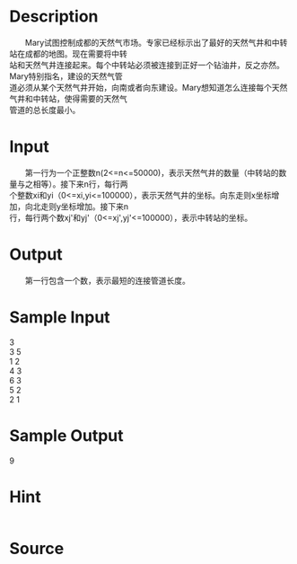 
# Description

<div class="content"><p>　　Mary试图控制成都的天然气市场。专家已经标示出了最好的天然气井和中转站在成都的地图。现在需要将中转<br/>
站和天然气井连接起来。每个中转站必须被连接到正好一个钻油井，反之亦然。 Mary特别指名，建设的天然气管<br/>
道必须从某个天然气井开始，向南或者向东建设。Mary想知道怎么连接每个天然气井和中转站，使得需要的天然气<br/>
管道的总长度最小。</p></div>

# Input

<div class="content"><p>　　第一行为一个正整数n(2&lt;=n&lt;=50000)，表示天然气井的数量（中转站的数量与之相等）。接下来n行，每行两<br/>
个整数xi和yi（0&lt;=xi,yi&lt;=100000），表示天然气井的坐标。向东走则x坐标增加，向北走则y坐标增加。接下来n<br/>
行，每行两个数xj&#39;和yj&#39;（0&lt;=xj&#39;,yj&#39;&lt;=100000），表示中转站的坐标。</p></div>

# Output

<div class="content"><p>　　第一行包含一个数，表示最短的连接管道长度。</p></div>

# Sample Input

<div class="content"><span class="sampledata">3<br/>
3 5<br/>
1 2<br/>
4 3<br/>
6 3<br/>
5 2<br/>
2 1</span></div>

# Sample Output

<div class="content"><span class="sampledata">9</span></div>

# Hint

<div class="content"><p></p><p><img border="0" alt="" src="source/bzoj/1108/img/aHR0cHM6Ly9seWRzeS5jb20vSnVkZ2VPbmxpbmUvaW1hZ2VzLzExMDguanBn.jpg"/></p><p></p></div>

# Source

<div class="content"><p><a href="problemset.php?search="></a></p></div>

